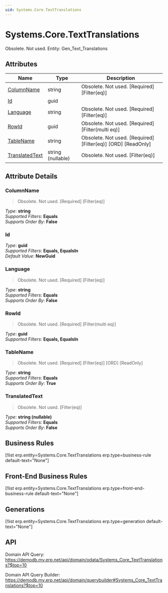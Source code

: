 ```yaml
---
uid: Systems.Core.TextTranslations
---
```

# Systems.Core.TextTranslations

Obsolete. Not used. Entity: Gen_Text_Translations

## Attributes

| Name | Type | Description |
| ---- | ---- | --- |
| [ColumnName](Systems.Core.TextTranslations.md#columnname) | string | Obsolete. Not used. [Required] [Filter(eq)] 
| [Id](Systems.Core.TextTranslations.md#id) | guid |  
| [Language](Systems.Core.TextTranslations.md#language) | string | Obsolete. Not used. [Required] [Filter(eq)] 
| [RowId](Systems.Core.TextTranslations.md#rowid) | guid | Obsolete. Not used. [Required] [Filter(multi eq)] 
| [TableName](Systems.Core.TextTranslations.md#tablename) | string | Obsolete. Not used. [Required] [Filter(eq)] [ORD] [ReadOnly] 
| [TranslatedText](Systems.Core.TextTranslations.md#translatedtext) | string (nullable) | Obsolete. Not used. [Filter(eq)] 


## Attribute Details

### ColumnName

> Obsolete. Not used. [Required] [Filter(eq)]

_Type_: **string**  
_Supported Filters_: **Equals**  
_Supports Order By_: **False**  

### Id

_Type_: **guid**  
_Supported Filters_: **Equals, EqualsIn**  
_Default Value_: **NewGuid**  

### Language

> Obsolete. Not used. [Required] [Filter(eq)]

_Type_: **string**  
_Supported Filters_: **Equals**  
_Supports Order By_: **False**  

### RowId

> Obsolete. Not used. [Required] [Filter(multi eq)]

_Type_: **guid**  
_Supported Filters_: **Equals, EqualsIn**  

### TableName

> Obsolete. Not used. [Required] [Filter(eq)] [ORD] [ReadOnly]

_Type_: **string**  
_Supported Filters_: **Equals**  
_Supports Order By_: **True**  

### TranslatedText

> Obsolete. Not used. [Filter(eq)]

_Type_: **string (nullable)**  
_Supported Filters_: **Equals**  
_Supports Order By_: **False**  



## Business Rules

[!list erp.entity=Systems.Core.TextTranslations erp.type=business-rule default-text="None"]

## Front-End Business Rules

[!list erp.entity=Systems.Core.TextTranslations erp.type=front-end-business-rule default-text="None"]

## Generations

[!list erp.entity=Systems.Core.TextTranslations erp.type=generation default-text="None"]

## API

Domain API Query:
<https://demodb.my.erp.net/api/domain/odata/Systems_Core_TextTranslations?$top=10>

Domain API Query Builder:
<https://demodb.my.erp.net/api/domain/querybuilder#Systems_Core_TextTranslations?$top=10>

